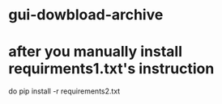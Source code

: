 # gui-dowbload-archive
# after you manually install requirments1.txt's instruction
do pip install -r requirements2.txt
